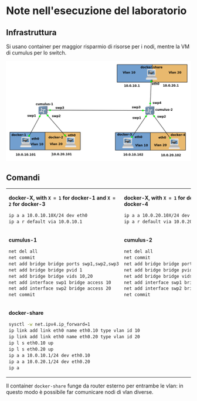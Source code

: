 # Note nell'esecuzione del laboratorio

## Infrastruttura
Si usano container per maggior risparmio di risorse per i nodi, mentre la VM di cumulus per lo switch.


![image](./img/infrastructure.png)

## Comandi
<table border="0">
 <tr> 
<td>

**docker-X, with `X = 1` for docker-1 and `X = 2` for docker-3**
```bash
ip a a 10.0.10.10X/24 dev eth0
ip a r default via 10.0.10.1 
```

</td>
<td>

**docker-X, with `X = 1` for docker-2 and `X = 2` for docker-4**
```bash
ip a a 10.0.20.10X/24 dev eth0
ip a r default via 10.0.20.1 
```
</td>
 </tr>
 
 <tr>
<td>
	
**cumulus-1**
```bash
net del all
net commit
net add bridge bridge ports swp1,swp2,swp3
net add bridge bridge pvid 1
net add bridge bridge vids 10,20
net add interface swp1 bridge access 10
net add interface swp2 bridge access 20
net commit
```
</td>
<td>

**cumulus-2**
```bash
net del all
net commit
net add bridge bridge ports swp1,swp2,swp3,swp4
net add bridge bridge pvid 1
net add bridge bridge vids 10,20
net add interface swp1 bridge access 10
net add interface swp2 bridge access 20
net commit
```
</td>
 </tr>

 <tr>

<td colspan=2>

**docker-share**
```bash
sysctl -w net.ipv4.ip_forward=1
ip link add link eth0 name eth0.10 type vlan id 10
ip link add link eth0 name eth0.20 type vlan id 20
ip l s eth0.10 up
ip l s eth0.20 up
ip a a 10.0.10.1/24 dev eth0.10
ip a a 10.0.20.1/24 dev eth0.20
ip a

```

</td>
 </tr>
</table>

Il container `docker-share` funge da router esterno per entrambe le vlan: in questo modo è possibile far comunicare nodi di vlan diverse. 
